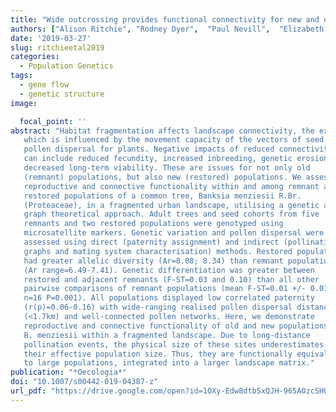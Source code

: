 ```yaml
---
title: "Wide outcrossing provides functional connectivity for new and old Banksia populations within a fragmented landscape"
authors: ["Alison Ritchie", "Rodney Dyer",  "Paul Nevill",  "Elizabeth Sinclair", "Siegfried Krauss"]
date: '2019-03-27'
slug: ritchieetal2019
categories:
  - Population Genetics
tags:
  - gene flow
  - genetic structure
image:

  focal_point: ''
abstract: "Habitat fragmentation affects landscape connectivity, the extent of
   which is influenced by the movement capacity of the vectors of seed and
   pollen dispersal for plants. Negative impacts of reduced connectivity
   can include reduced fecundity, increased inbreeding, genetic erosion and
   decreased long-term viability. These are issues for not only old
   (remnant) populations, but also new (restored) populations. We assessed
   reproductive and connective functionality within and among remnant and
   restored populations of a common tree, Banksia menziesii R.Br.
   (Proteaceae), in a fragmented urban landscape, utilising a genetic and
   graph theoretical approach. Adult trees and seed cohorts from five
   remnants and two restored populations were genotyped using
   microsatellite markers. Genetic variation and pollen dispersal were
   assessed using direct (paternity assignment) and indirect (pollination
   graphs and mating system characterisation) methods. Restored populations
   had greater allelic diversity (Ar=8.08; 8.34) than remnant populations
   (Ar range=6.49-7.41). Genetic differentiation was greater between
   restored and adjacent remnants (F-ST=0.03 and 0.10) than all other
   pairwise comparisons of remnant populations (mean F-ST=0.01 +/- 0.01;
   n=16 P=0.001). All populations displayed low correlated paternity
   (r(p)=0.06-0.16) with wide-ranging realised pollen dispersal distances
   (<1.7km) and well-connected pollen networks. Here, we demonstrate
   reproductive and connective functionality of old and new populations of
   B. menziesii within a fragmented landscape. Due to long-distance
   pollination events, the physical size of these sites underestimates
   their effective population size. Thus, they are functionally equivalent
   to large populations, integrated into a larger landscape matrix."
publication: "*Oecologia*"
doi: "10.1007/s00442-019-04387-z"
url_pdf: "https://drive.google.com/open?id=1OXy-Edw8dtb5xQJH-965A0zcSHQy4S25"
---
```

